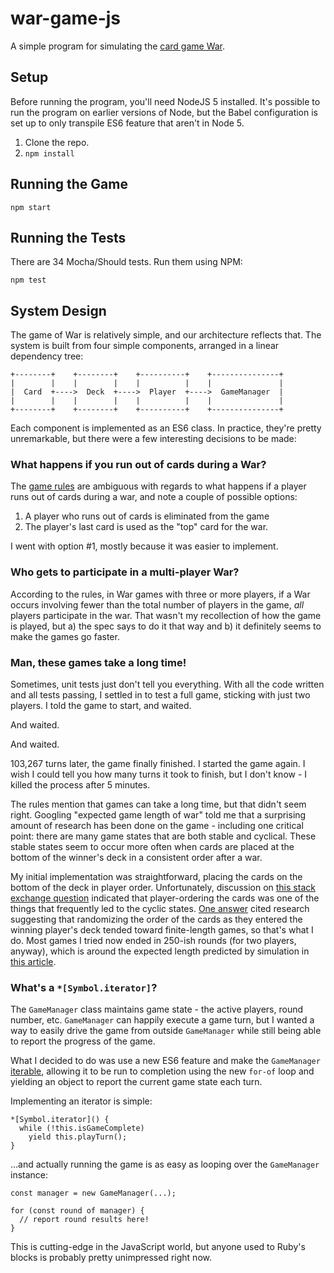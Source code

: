 # war-game-js

A simple program for simulating the [card game War](https://www.pagat.com/war/war.html).

## Setup

Before running the program, you'll need NodeJS 5 installed. It's possible to run the program on earlier versions of Node, but the Babel configuration is set up to only transpile ES6 feature that aren't in Node 5.

1. Clone the repo.
2. `npm install`

## Running the Game

`npm start`

## Running the Tests

There are 34 Mocha/Should tests. Run them using NPM:

`npm test`

## System Design

The game of War is relatively simple, and our architecture reflects that. The system is built from four simple components, arranged in a linear dependency tree:

````
+--------+    +--------+    +----------+    +---------------+
|        |    |        |    |          |    |               |
|  Card  +---->  Deck  +---->  Player  +---->  GameManager  |
|        |    |        |    |          |    |               |
+--------+    +--------+    +----------+    +---------------+
````

Each component is implemented as an ES6 class. In practice, they're pretty unremarkable, but there were a few interesting decisions to be made:

### What happens if you run out of cards during a War?

The [game rules](https://www.pagat.com/war/war.html) are ambiguous with regards to what happens if a player runs out of cards during a war, and note a couple of possible options:

1. A player who runs out of cards is eliminated from the game
2. The player's last card is used as the "top" card for the war.

I went with option #1, mostly because it was easier to implement.

### Who gets to participate in a multi-player War?

According to the rules, in War games with three or more players, if a War occurs involving fewer than the total number of players in the game, *all* players participate in the war. That wasn't my recollection of how the game is played, but a) the spec says to do it that way and b) it definitely seems to make the games go faster.

### Man, these games take a long time!

Sometimes, unit tests just don't tell you everything. With all the code written and all tests passing, I settled in to test a full game, sticking with just two players. I told the game to start, and waited.

And waited.

And waited.

103,267 turns later, the game finally finished. I started the game again. I wish I could tell you how many turns it took to finish, but I don't know - I killed the process after 5 minutes.

The rules mention that games can take a long time, but that didn't seem right. Googling "expected game length of war" told me that a surprising amount of research has been done on the game - including one critical point: there are many game states that are both stable and cyclical. These stable states seem to occur more often when cards are placed at the bottom of the winner's deck in a consistent order after a war.

My initial implementation was straightforward, placing the cards on the bottom of the deck in player order. Unfortunately, discussion on [this stack exchange question](http://mathoverflow.net/questions/11503/does-war-have-infinite-expected-length/) indicated that player-ordering the cards was one of the things that frequently led to the cyclic states. [One answer](http://mathoverflow.net/a/31185) cited research suggesting that randomizing the order of the cards as they entered the winning player's deck tended toward finite-length games, so that's what I do. Most games I tried now ended in 250-ish rounds (for two players, anyway), which is around the expected length predicted by simulation in [this article](http://www.esorensen.com/2009/10/26/the-science-of-war/).

### What's a `*[Symbol.iterator]`?

The `GameManager` class maintains game state - the active players, round number, etc. `GameManager` can happily execute a game turn, but I wanted a way to easily drive the game from outside `GameManager` while still being able to report the progress of the game.

What I decided to do was use a new ES6 feature and make the `GameManager` [iterable](http://www.2ality.com/2015/02/es6-iteration.html), allowing it to be run to completion using the new `for-of` loop and yielding an object to report the current game state each turn.

Implementing an iterator is simple:

````
*[Symbol.iterator]() {
  while (!this.isGameComplete)
    yield this.playTurn();
}
````

...and actually running the game is as easy as looping over the `GameManager` instance:

````
const manager = new GameManager(...);

for (const round of manager) {
  // report round results here!
}
````

This is cutting-edge in the JavaScript world, but anyone used to Ruby's blocks is probably pretty unimpressed right now.
